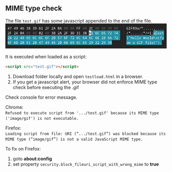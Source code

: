 MIME type check
-

The file `test.gif` has some javascript appended to the end of the file.
![screenshot](/screenshot.png?raw=true)

It is executed when loaded as a script:
```html
<script src="test.gif"></script>
```

1. Download folder locally and open `testload.html` in a browser.
2. If you get a javascript alert, your browser did not enforce MIME type check before executing the .gif

Check console for error message.

Chrome: <br>
`Refused to execute script from '.../test.gif' because its MIME type ('image/gif') is not executable.`

Firefox: <br>
`Loading script from file: URI (“.../test.gif”) was blocked because its MIME type (“image/gif”) is not a valid JavaScript MIME type.`

To fix on Firefox:
1. goto **about:config**
2. set property `security.block_fileuri_script_with_wrong_mime` to **true**

